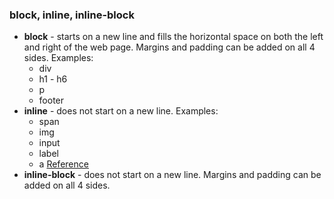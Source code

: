 ### block, inline, inline-block

- **block** - starts on a new line and fills the horizontal space on both the left and right of the web page. Margins and padding can be added on all 4 sides. Examples:
  - div
  - h1 - h6
  - p
  - footer
- **inline** - does not start on a new line. Examples:
  - span
  - img
  - input
  - label
  - a
  [Reference](https://developer.mozilla.org/en-US/docs/Web/HTML/Inline_elements)
- **inline-block** - does not start on a new line. Margins and padding can be added on all 4 sides.
